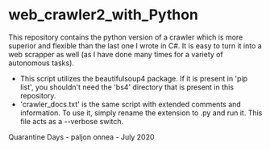 # web_crawler2_with_Python
This repository contains the python version of a crawler which is more superior and flexible than the last one I wrote in C#. It is easy to turn it into a web scrapper as well (as I have done many times for a variety of autonomous tasks).

- This script utilizes the beautifulsoup4 package. If it is present in 'pip list', you shouldn't need the 'bs4' directory that is present in this repository.
- 'crawler_docs.txt' is the same script with extended comments and information. To use it, simply rename the extension to .py and run it. This file acts as a --verbose switch.

Quarantine Days - paljon onnea - July 2020
